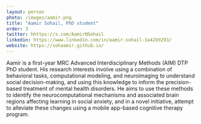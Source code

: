 ```yaml
---
layout: person
photo: /images/aamir.png
title: "Aamir Sohail, PhD student"
order: 3
twitter: hhttps://x.com/AamirNSohail
linkedin: https://www.linkedin.com/in/aamir-sohail-3a42b9293/
website: https://sohaamir.github.io/
---
```


Aamir is a first-year MRC Advanced Interdisciplinary Methods (AIM) DTP PhD student. His research interests involve using a combination of behavioral tasks, computational modeling, and neuroimaging to understand social decision-making, and using this knowledge to inform the precision-based treatment of mental health disorders. He aims to use these methods to identify the neurocomputational mechanisms and associated brain regions affecting learning in social anxiety, and in a novel initiative, attempt to alleviate these changes using a mobile app-based cognitive therapy program.
